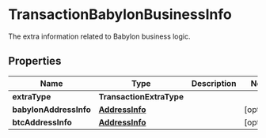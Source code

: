 

# TransactionBabylonBusinessInfo

The extra information related to Babylon business logic.

## Properties

| Name | Type | Description | Notes |
|------------ | ------------- | ------------- | -------------|
|**extraType** | **TransactionExtraType** |  |  |
|**babylonAddressInfo** | [**AddressInfo**](AddressInfo.md) |  |  [optional] |
|**btcAddressInfo** | [**AddressInfo**](AddressInfo.md) |  |  [optional] |



